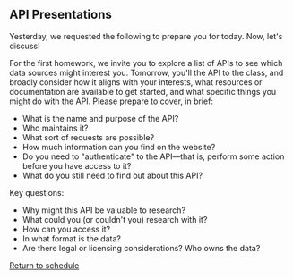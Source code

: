 ## API Presentations

Yesterday, we requested the following to prepare you for today. Now, let's discuss!

For the first homework, we invite you to explore a list of APIs to see which data sources might interest you. Tomorrow, you'll the API to the class, and broadly consider how it aligns with your interests, what resources or documentation are available to get started, and what specific things you might do with the API. Please prepare to cover, in brief:

- What is the name and purpose of the API?
- Who maintains it?
- What sort of requests are possible?
- How much information can you find on the website?
- Do you need to "authenticate" to the API—that is, perform some action before you have access to it?
- What do you still need to find out about this API?

Key questions:

- Why might this API be valuable to research?
- What could you (or couldn't you) research with it?
- How can you access it?
- In what format is the data?
- Are there legal or licensing considerations? Who owns the data?

[Return to schedule](../README.md)


